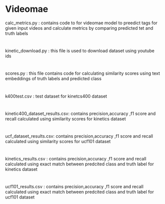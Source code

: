 # Videomae
calc_metrics.py : contains code to for videomae model to preedict tags for given input videos and calculate metrics by comparing predicted tet and truth labels
#
kinetic_download.py : this file is used to download dataset using youtube ids
#
scores.py : this file contains code for calculating similarity scores using text embeddings of truth labels and predicted class
#
k400test.csv : test dataset for kinetcs400 dataset
#
kinetic400_dataset_results.csv: contains precision,accuracy ,f1 score and recall calculated using similarity scores for kinetics dataset
#
ucf_dataset_results.csv: contains precision,accuracy ,f1 score and recall calculated using similarity scores for ucf101 dataset
#
kinetics_results.csv : contains precision,accuracy ,f1 score and recall calculated using exact match between predcited class and truth label for kinetics dataset
#
ucf101_results.csv : contains precision,accuracy ,f1 score and recall calculated using exact match between predcited class and truth label for ucf101 dataset
